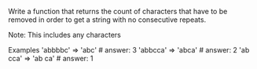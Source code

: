 Write a function that returns the count of characters that have to be removed in order to get a string with no consecutive repeats.

Note: This includes any characters

Examples
'abbbbc'  => 'abc'    #  answer: 3
'abbcca'  => 'abca'   #  answer: 2
'ab cca'  => 'ab ca'  #  answer: 1